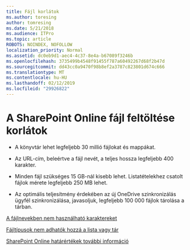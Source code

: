 ```yaml
---
title: Fájl korlátok
ms.author: toresing
author: tomresing
ms.date: 5/21/2018
ms.audience: ITPro
ms.topic: article
ROBOTS: NOINDEX, NOFOLLOW
localization_priority: Normal
ms.assetid: dc0eb9d1-aec4-4c37-8e4a-b67089f3246b
ms.openlocfilehash: 3735499b4548f91455f787a60492267d68f2b47d
ms.sourcegitcommit: dd43cc0a9470f98b8ef2a3787c823801d674c666
ms.translationtype: MT
ms.contentlocale: hu-HU
ms.lasthandoff: 02/12/2019
ms.locfileid: "29926822"
---
```

# <a name="file-upload-limits-in-sharepoint-online"></a>A SharePoint Online fájl feltöltése korlátok

- A könyvtár lehet legfeljebb 30 millió fájlokat és mappákat.
    
- Az URL-cím, beleértve a fájl nevét, a teljes hossza legfeljebb 400 karakter.
    
- Minden fájl szükséges 15 GB-nál kisebb lehet. Listatételekhez csatolt fájlok mérete legfeljebb 250 MB lehet.
    
- Az optimális teljesítmény érdekében az új OneDrive szinkronizálás ügyfél szinkronizálása, javasoljuk, legfeljebb 100 000 fájlok tárolása a tárban. 
    
[A fájlnevekben nem használható karaktereket](https://go.microsoft.com/fwlink/?linkid=866430)
  
[Fájltípusok nem adhatók hozzá a lista vagy tár](https://go.microsoft.com/fwlink/?linkid=273757)
  
[SharePoint Online határértékek további információ](https://go.microsoft.com/fwlink/?linkid=271273)
  

